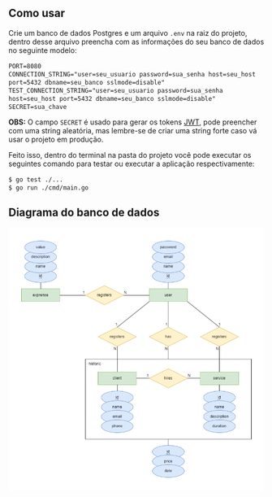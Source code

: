 ## Como usar

Crie um banco de dados Postgres e um arquivo `.env` na raiz do projeto, dentro desse arquivo preencha com as informações do seu banco de dados no seguinte modelo:

```
PORT=8080
CONNECTION_STRING="user=seu_usuario password=sua_senha host=seu_host port=5432 dbname=seu_banco sslmode=disable"
TEST_CONNECTION_STRING="user=seu_usuario password=sua_senha host=seu_host port=5432 dbname=seu_banco sslmode=disable"
SECRET=sua_chave
```

**OBS:** O campo `SECRET` é usado para gerar os tokens [JWT](https://https://jwt.io/), pode preencher com uma string aleatória, mas lembre-se de criar uma string forte caso vá usar o projeto em produção.

Feito isso, dentro do terminal na pasta do projeto você pode executar os seguintes comando para testar ou executar a aplicação respectivamente:

```
$ go test ./...
$ go run ./cmd/main.go
```

## Diagrama do banco de dados

![Database diagram.](./diagram.png)
